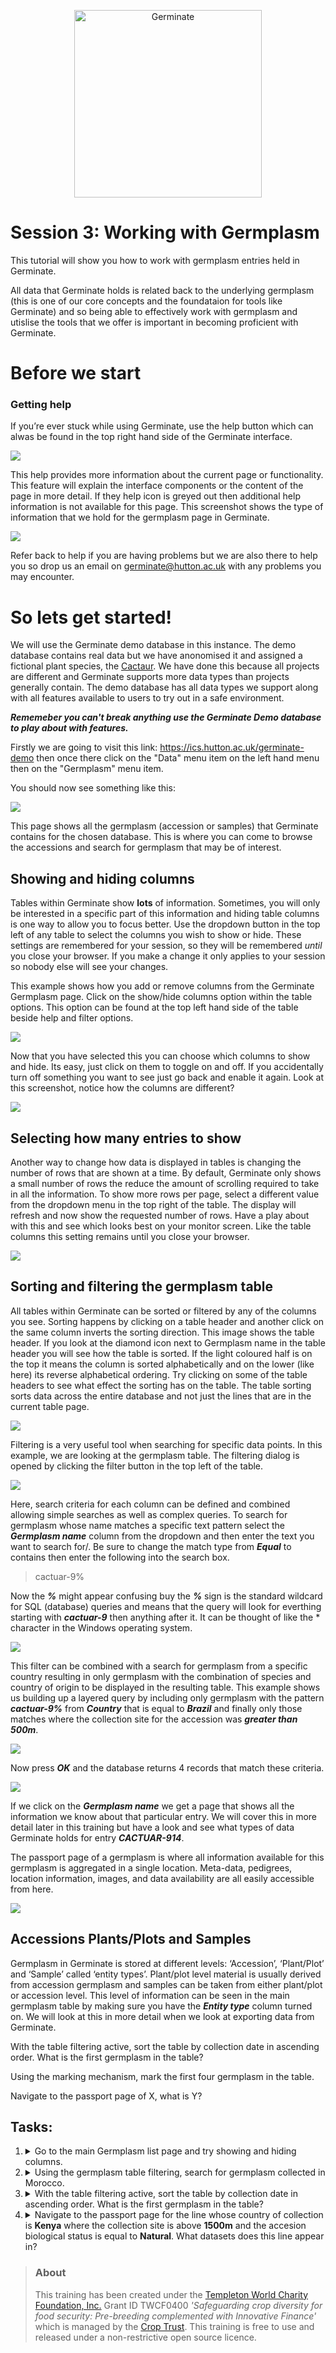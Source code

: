 <!-- Use these horrible HTML tag attributes because Markdown only supports limited HTML/CSS -->
<p align="center">
  <img src="img/germinate-square-name.svg" width="300" alt="Germinate">
</p>


# Session 3: Working with Germplasm

This tutorial will show you how to work with germplasm entries held in Germinate.

All data that Germinate holds is related back to the underlying germplasm (this is one of our core concepts and the foundataion for tools like Germinate) and so being able to effectively work with germplasm and utislise the tools that we offer is important in becoming proficient with Germinate.

# Before we start

### Getting help 

If you’re ever stuck while using Germinate, use the help button which can alwas be found in the top right hand side of the Germinate interface.

<img src="session-3/help.png" style="max-width: 100%;">

This help provides more information about the current page or functionality. This feature will explain the interface components or the content of the page in more detail. If they help icon is greyed out then additional help information is not available for this page. This screenshot shows the type of information that we hold for the germplasm page in Germinate.

<img src="session-3/help2.png" style="max-width: 100%;">

Refer back to help if you are having problems but we are also there to help you so drop us an email on <a href="mailto:germinate@hutton.ac.uk">germinate@hutton.ac.uk</a> with any problems you may encounter.

# So lets get started!

We will use the Germinate demo database in this instance. The demo database contains real data but we have anonomised it and assigned a fictional plant species, the [Cactaur](https://en.wikipedia.org/wiki/Cactuar). We have done this because all projects are different and Germinate supports more data types than projects generally contain. The demo database has all data types we support along with all features available to users to try out in a safe environment.

***Rememeber you can't break anything use the Germinate Demo database to play about with features.***

Firstly we are going to visit this link: https://ics.hutton.ac.uk/germinate-demo then once there click on the "Data" menu item on the left hand menu then on the "Germplasm" menu item.

You should now see something like this:

<img src="session-3/germplasm1.png" style="max-width: 100%;">

This page shows all the germplasm (accession or samples) that Germinate contains for the chosen database. This is where you can come to browse the accessions and search for germplasm that may be of interest.

## Showing and hiding columns 

Tables within Germinate show **lots** of information. Sometimes, you will only be interested in a specific part of this information and hiding table columns is one way to allow you to focus better. Use the dropdown button in the top left of any table to select the columns you wish to show or hide. These settings are remembered for your session, so they will be remembered *until* you close your browser. If you make a change it only applies to your session so nobody else will see your changes. 

This example shows how you add or remove columns from the Germinate Germplasm page. Click on the show/hide columns option within the table options. This option can be found at the top left hand side of the table beside help and filter options.

<img src="session-3/germplasm-column-dropdown.png" style="max-width: 100%;">

Now that you have selected this you can choose which columns to show and hide. Its easy, just click on them to toggle on and off. If you accidentally turn off something you want to see just go back and enable it again. Look at this screenshot, notice how the columns are different?

<img src="session-3/germplasm-column-hiding.png" style="max-width: 100%;">

## Selecting how many entries to show 

Another way to change how data is displayed in tables is changing the number of rows that are shown at a time. By default, Germinate only shows a small number of rows the reduce the amount of scrolling required to take in all the information. To show more rows per page, select a different value from the dropdown menu in the top right of the table. The display will refresh and now show the requested number of rows. Have a play about with this and see which looks best on your monitor screen. Like the table columns this setting remains until you close your browser.

<img src="session-3/germplasm-page-size.png" style="max-width: 100%;">

## Sorting and filtering the germplasm table 

All tables within Germinate can be sorted or filtered by any of the columns you see. Sorting happens by clicking on a table header and another click on the same column inverts the sorting direction. This image shows the table header. If you look at the diamond icon next to Germplasm name in the table header you will see how the table is sorted. If the light coloured half is on the top it means the column is sorted alphabetically and on the lower (like here) its reverse alphabetical ordering.  Try clicking on some of the table headers to see what effect the sorting has on the table. The table sorting sorts data across the entire database and not just the lines that are in the current table page.

<img src="session-3/germplasm-sorting.png" style="max-width: 100%;">


Filtering is a very useful tool when searching for specific data points. In this example, we are looking at the germplasm table. The filtering dialog is opened by clicking the filter button in the top left of the table. 

<img src="session-3/germplasm-filter-empty.png" style="max-width: 100%;">

Here, search criteria for each column can be defined and combined allowing simple searches as well as complex queries. To search for germplasm whose name matches a specific text pattern select the ***Germplasm name*** column from the dropdown and then enter the text you want to search for/. Be sure to change the match type from ***Equal*** to contains then enter the following into the search box.

>cactuar-9%

Now the ***%*** might appear confusing buy the ***%*** sign is the standard wildcard for SQL (database) queries and means that the query will look for everthing starting with ***cactuar-9*** then anything after it. It can be thought of like the * character in the Windows operating system.

<img src="session-3/germplasm-filter-search.png" style="max-width: 100%;">

This filter can be combined with a search for germplasm from a specific country resulting in only germplasm with the combination of species and country of origin to be displayed in the resulting table. This example shows us building up a layered query by including only germplasm with the pattern ***cactuar-9%*** from ***Country*** that is equal to ***Brazil*** and finally only those matches where the collection site for the accession was ***greater than 500m***. 

<img src="session-3/germplasm-filter-multiple.png" style="max-width: 100%;">

Now press ***OK*** and the database returns 4 records that match these criteria.

<img src="session-3/germplasm-filter-result.png" style="max-width: 100%;">

If we click on the ***Germplasm name*** we get a page that shows all the information we know about that particular entry. We will cover this in more detail later in this training but have a look and see what types of data Germinate holds for entry ***CACTUAR-914***.

The passport page of a germplasm is where all information available for this germplasm is aggregated in a single location. Meta-data, pedigrees, location information, images, and data availability are all easily accessible from here. 

<img src="session-3/germplasm-passport.png" style="max-width: 100%;">

## Accessions Plants/Plots and Samples 

Germplasm in Germinate is stored at different levels: ‘Accession’, ‘Plant/Plot’ and ‘Sample’ called ‘entity types’. Plant/plot level material is usually derived from accession germplasm and samples can be taken from either plant/plot or accession level. This level of information can be seen in the main germplasm table by making sure you have the ***Entity type*** column turned on. We will look at this in more detail when we look at exporting data from Germinate.

With the table filtering active, sort the table by collection date in ascending order. What is the first germplasm in the table? 

Using the marking mechanism, mark the first four germplasm in the table. 

Navigate to the passport page of X, what is Y? 

## Tasks:

1. <details><summary>Go to the main Germplasm list page and try showing and hiding columns.</summary>You can navigate to the page by clicking <a href="https://ics.hutton.ac.uk/germinate-demo/#/data/germplasm">here</a> then selecting table options from the top left hand side of the germplasm table.</details>

2. <details><summary>Using the germplasm table filtering, search for germplasm collected in Morocco.</summary>If you want to try using the wildcard <strong>%</strong> try changing the search from <strong>Equal</strong> to <strong>Contains</strong> and your search term to mo<strong>%</strong>. Do you get the same results? Why are there other results in the search now?</details>

3. <details><summary>With the table filtering active, sort the table by collection date in ascending order. What is the first germplasm in the table?</summary></details> 

4. <details><summary>Navigate to the passport page for the line whose country of collection is <strong>Kenya</strong> where the collection site is above <strong>1500m</strong> and the accesion biological status is equal to <strong>Natural</strong>. What datasets does this line appear in?</summary>There are 3 datasets that this line appears in. Datasets "Sample Phenotype Data",  "Sample Compound Data" and "Sample Genotype Data Subset 2."</details>

> ### About
> This training has been created under the [Templeton World Charity Foundation, Inc.](https://www.templetonworldcharity.org/) Grant ID TWCF0400 *'Safeguarding crop diversity for food security: Pre-breeding complemented with Innovative Finance'* which is managed by the [Crop Trust](https://www.croptrust.org/). This training is free to use and released under a non-restrictive open source licence.